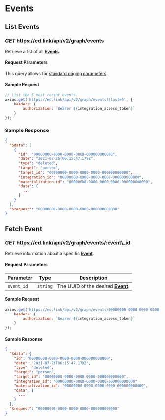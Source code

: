 # Events

## List Events

### *GET* https://ed.link/api/v2/graph/events

Retrieve a list of all **[Events](../models/internal/event)**.

#### Request Parameters

This query allows for [standard paging parameters](../../../guides/v2.0/paginated-requests).

#### Sample Request

```javascript
// List the 5 most recent events.
axios.get('https://ed.link/api/v2/graph/events?$last=5', {
	headers: {
		authorization: `Bearer ${integration_access_token}`
	}
});
```

### Sample Response

```json
{
  "$data": [
    {
      "id": "00000000-0000-0000-0000-000000000000",
      "date": "2021-07-26T06:15:47.179Z",
      "type": "deleted",
      "target": "person",
      "target_id": "00000000-0000-0000-0000-000000000000",
      "integration_id": "00000000-0000-0000-0000-000000000000",
      "materialization_id": "00000000-0000-0000-0000-000000000000",
      "data": {
        ...
      }
    }
  ],
  "$request": "00000000-0000-0000-0000-000000000000"
}
```

## Fetch Event

### *GET* https://ed.link/api/v2/graph/events/:event\_id

Retrieve information about a specific **[Event](../models/internal/event)**.

#### Request Parameters

| Parameter | Type | Description |
|---|---|---|
| `event_id` | `string` | The UUID of the desired **[Event](../models/internal/event)**. |

#### Sample Request

```javascript
axios.get('https://ed.link/api/v2/graph/events/00000000-0000-0000-0000-000000000000', {
	headers: {
		authorization: `Bearer ${integration_access_token}`
	}
});
```

#### Sample Response

```json
{
  "$data": {
    "id": "00000000-0000-0000-0000-000000000000",
    "date": "2021-07-26T06:15:47.179Z",
    "type": "deleted",
    "target": "person",
    "target_id": "00000000-0000-0000-0000-000000000000",
    "integration_id": "00000000-0000-0000-0000-000000000000",
    "materialization_id": "00000000-0000-0000-0000-000000000000",
    "data": {
      ...
    }
  },
  "$request": "00000000-0000-0000-0000-000000000000"
}
```
